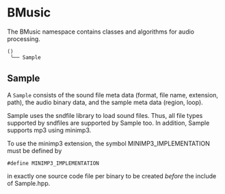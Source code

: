 # BMusic

The BMusic namespace contains classes and algorithms for audio processing.

```
()
 ╰── Sample
```

## Sample

A `Sample` consists of the sound file meta data (format, file name, extension,
path), the audio binary data, and the sample meta data (region, loop).
 
Sample uses the sndfile library to load sound files. Thus, all file types
supported by sndfiles are supported by Sample too. In addition, Sample
supports mp3 using minimp3.

To use the minimp3 extension, the symbol MINIMP3_IMPLEMENTATION must be
defined by
```
#define MINIMP3_IMPLEMENTATION
```

in exactly one source code file per binary to be created *before* the include of Sample.hpp.